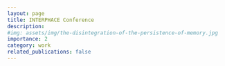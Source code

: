 ```yaml
---
layout: page
title: INTERPHACE Conference
description: 
#img: assets/img/the-disintegration-of-the-persistence-of-memory.jpg
importance: 2
category: work
related_publications: false
---
```

